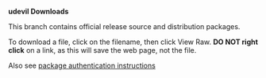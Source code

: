**udevil Downloads**

This branch contains official release source and distribution packages.

To download a file, click on the filename, then click View Raw.
**DO NOT right click** on a link, as this will save the web page, not the file.


Also see [package authentication instructions](http://ignorantguru.github.com/udevil/udevil.SHA256.txt)

